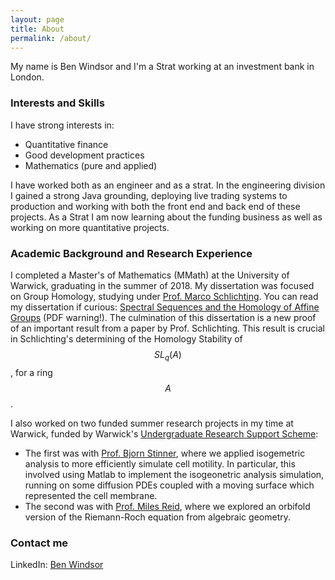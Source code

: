 ```yaml
---
layout: page
title: About
permalink: /about/
---
```


My name is Ben Windsor and I'm a Strat working at an investment bank in London.

### Interests and Skills

I have strong interests in:
- Quantitative finance
- Good development practices
- Mathematics (pure and applied)

I have worked both as an engineer and as a strat. In the engineering division I gained a strong Java grounding, deploying live trading systems to production and working with both the front end and back end of these projects. As a Strat I am now learning about the funding business as well as working on more quantitative projects. 

### Academic Background and Research Experience

I completed a Master's of Mathematics (MMath) at the University of Warwick, graduating in the summer of 2018. My dissertation was focused on Group Homology, studying under [Prof. Marco Schlichting](https://warwick.ac.uk/fac/sci/maths/people/staff/marco_schlichting/). You can read my dissertation if curious: [Spectral Sequences and the Homology of Affine Groups](static/Ben_Windsor_Masters_Dissertation.pdf) (PDF warning!). The culmination of this dissertation is a new proof of an important result from a paper by Prof. Schlichting. This result is crucial in Schlichting's determining of the Homology Stability of $$SL_q(A)$$, for a ring $$A$$.

I also worked on two funded summer research projects in my time at Warwick, funded by Warwick's [Undergraduate Research Support Scheme](https://warwick.ac.uk/services/skills/urss/):
- The first was with [Prof. Bjorn Stinner](https://warwick.ac.uk/fac/sci/maths/people/staff/bjorn_stinner/), where we applied isogemetric analysis to more efficiently simulate cell motility. In particular, this involved using Matlab to implement the isogeonetric analysis simulation, running on some diffusion PDEs coupled with a moving surface which represented the cell membrane.
- The second was with [Prof. Miles Reid](http://homepages.warwick.ac.uk/staff/Miles.Reid/), where we explored an orbifold version of the Riemann-Roch equation from algebraic geometry.

### Contact me

LinkedIn: [Ben Windsor](www.linkedin.com/in/ben-windsor-01a05b161)
